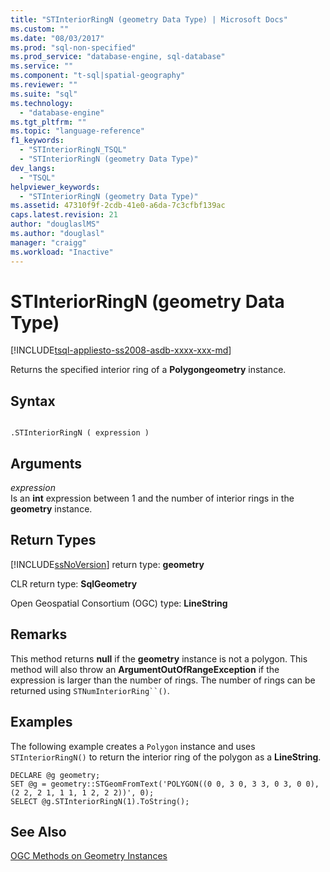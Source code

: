 ```yaml
---
title: "STInteriorRingN (geometry Data Type) | Microsoft Docs"
ms.custom: ""
ms.date: "08/03/2017"
ms.prod: "sql-non-specified"
ms.prod_service: "database-engine, sql-database"
ms.service: ""
ms.component: "t-sql|spatial-geography"
ms.reviewer: ""
ms.suite: "sql"
ms.technology: 
  - "database-engine"
ms.tgt_pltfrm: ""
ms.topic: "language-reference"
f1_keywords: 
  - "STInteriorRingN_TSQL"
  - "STInteriorRingN (geometry Data Type)"
dev_langs: 
  - "TSQL"
helpviewer_keywords: 
  - "STInteriorRingN (geometry Data Type)"
ms.assetid: 47310f9f-2cdb-41e0-a6da-7c3cfbf139ac
caps.latest.revision: 21
author: "douglaslMS"
ms.author: "douglasl"
manager: "craigg"
ms.workload: "Inactive"
---
```

# STInteriorRingN (geometry Data Type)
[!INCLUDE[tsql-appliesto-ss2008-asdb-xxxx-xxx-md](../../includes/tsql-appliesto-ss2008-asdb-xxxx-xxx-md.md)]

Returns the specified interior ring of a **Polygongeometry** instance.
  
## Syntax  
  
```  
  
.STInteriorRingN ( expression )  
```  
  
## Arguments  
 *expression*  
 Is an **int** expression between 1 and the number of interior rings in the **geometry** instance.  
  
## Return Types  
 [!INCLUDE[ssNoVersion](../../includes/ssnoversion-md.md)] return type: **geometry**  
  
 CLR return type: **SqlGeometry**  
  
 Open Geospatial Consortium (OGC) type: **LineString**  
  
## Remarks  
 This method returns **null** if the **geometry** instance is not a polygon. This method will also throw an **ArgumentOutOfRangeException** if the expression is larger than the number of rings. The number of rings can be returned using `STNumInteriorRing``()`.  
  
## Examples  
 The following example creates a `Polygon` instance and uses `STInteriorRingN()` to return the interior ring of the polygon as a **LineString**.  
  
```  
DECLARE @g geometry;  
SET @g = geometry::STGeomFromText('POLYGON((0 0, 3 0, 3 3, 0 3, 0 0),(2 2, 2 1, 1 1, 1 2, 2 2))', 0);  
SELECT @g.STInteriorRingN(1).ToString();  
```  
  
## See Also  
 [OGC Methods on Geometry Instances](../../t-sql/spatial-geometry/ogc-methods-on-geometry-instances.md)  
  
  

